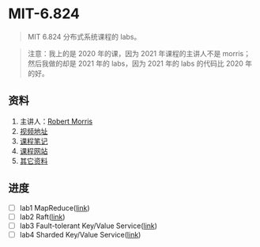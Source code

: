 # MIT-6.824

> MIT 6.824 分布式系统课程的 labs。

> 注意：我上的是 2020 年的课，因为 2021 年课程的主讲人不是 morris；然后我做的却是 2021 年的 labs，因为 2021 年的 labs 的代码比 2020 年的好。

## 资料

1. 主讲人：[Robert Morris](https://zh.wikipedia.org/wiki/%E7%BD%97%E4%BC%AF%E7%89%B9%C2%B7%E6%B3%B0%E6%BD%98%C2%B7%E8%8E%AB%E9%87%8C%E6%96%AF)
2. [视频地址](https://www.bilibili.com/video/BV1x7411M7Sf?p=1)
3. [课程笔记](https://mit-public-courses-cn-translatio.gitbook.io/mit6-824/)
4. [课程网站](http://nil.csail.mit.edu/6.824/2020/schedule.html)
5. [其它资料](https://github.com/chaozh/MIT-6.824/issues)

## 进度

- [ ] lab1 MapReduce([link](http://nil.csail.mit.edu/6.824/2021/labs/lab-mr.html))
- [ ] lab2 Raft([link](http://nil.csail.mit.edu/6.824/2021/labs/lab-raft.html))
- [ ] lab3 Fault-tolerant Key/Value Service([link](http://nil.csail.mit.edu/6.824/2021/labs/lab-kvraft.html))
- [ ] lab4 Sharded Key/Value Service([link](http://nil.csail.mit.edu/6.824/2021/labs/lab-shard.html))
